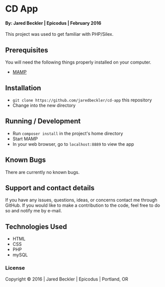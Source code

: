 # CD App

#### By: Jared Beckler | Epicodus | February 2016

This project was used to get familiar with PHP/Silex.

## Prerequisites

You will need the following things properly installed on your computer.

* [MAMP](https://www.mamp.info/en/downloads/)

## Installation

* `git clone https://github.com/jaredbeckler/cd-app` this repository
* Change into the new directory

## Running / Development

* Run `composer install` in the project's home directory
* Start MAMP
* In your web browser, go to `localhost:8889` to view the app

## Known Bugs

There are currently no known bugs.

## Support and contact details

If you have any issues, questions, ideas, or concerns contact me through GitHub. If you would like to make a contribution to the code, feel free to do so and notify me by e-mail.

## Technologies Used

* HTML
* CSS
* PHP
* mySQL

### License

Copyright &copy; 2016  |  Jared Beckler  |  Epicodus  |  Portland, OR
